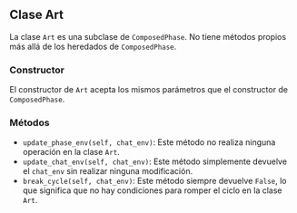 ## Clase Art

La clase `Art` es una subclase de `ComposedPhase`. No tiene métodos propios más allá de los heredados de `ComposedPhase`.

### Constructor

El constructor de `Art` acepta los mismos parámetros que el constructor de `ComposedPhase`.

### Métodos

- `update_phase_env(self, chat_env)`: Este método no realiza ninguna operación en la clase `Art`.
- `update_chat_env(self, chat_env)`: Este método simplemente devuelve el `chat_env` sin realizar ninguna modificación.
- `break_cycle(self, chat_env)`: Este método siempre devuelve `False`, lo que significa que no hay condiciones para romper el ciclo en la clase `Art`.
